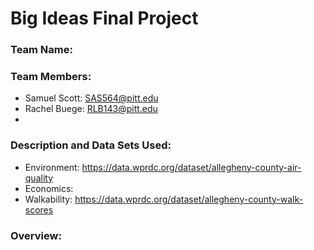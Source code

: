 # Big Ideas Final Project

### Team Name: 

### Team Members:
* Samuel Scott: SAS564@pitt.edu
* Rachel Buege: RLB143@pitt.edu
* 

### Description and Data Sets Used:

* Environment: https://data.wprdc.org/dataset/allegheny-county-air-quality
* Economics: 
* Walkability: https://data.wprdc.org/dataset/allegheny-county-walk-scores

### Overview:
